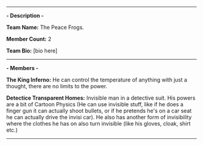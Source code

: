 -----

**- Description -**

**Team Name:** The Peace Frogs.

**Member Count:** 2

**Team Bio:**
\[bio here]

-----
**- Members -**

**The King Inferno:** He can control the temperature of anything with just a thought, there are no limits to the power.

**Detectice Transparent Homes:** Invisible man in a detective suit. His powers are a bit of Cartoon Physics (He can use invisible stuff, like if he does a finger gun it can actually shoot bullets, or if he pretends he's on a car seat he can actually drive the invisi car). He also has another form of invisibility where the clothes he has on also turn invisible (like his gloves, cloak, shirt etc.)

-----
